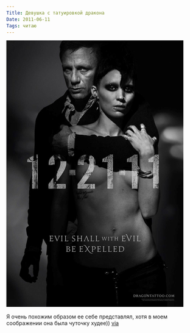 ```yaml
---
Title: Девушка с татуировкой дракона
Date: 2011-06-11
Tags: читаю
---
```


![girl_with.jpeg](images/girl_with.jpeg)

Я очень похожим образом ее себе представлял, хотя в моем соображении она была чуточку худее)) [via](http://www.irishcentral.com/ent/Rooney-Mara-gets-naked-for-Girl-with-the-Dragon-Tattoo-poster--123608859.html)